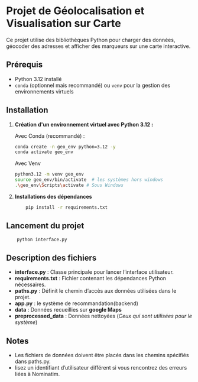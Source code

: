 # Projet de Géolocalisation et Visualisation sur Carte

Ce projet utilise des bibliothèques Python pour charger des données, géocoder des adresses et afficher des marqueurs sur une carte interactive.

## Prérequis

- Python 3.12 installé
- `conda` (optionnel mais recommandé) ou `venv` pour la gestion des environnements virtuels

## Installation

1. **Création d'un environnement virtuel avec Python 3.12 :**

   Avec Conda (recommandé) :
   ```bash
   conda create -n geo_env python=3.12 -y
   conda activate geo_env
   ```
   
    Avec Venv
    ```bash
    python3.12 -m venv geo_env
    source geo_env/bin/activate  # les systèmes hors windows
    .\geo_env\Scripts\activate # Sous Windows
    ```

2. **Installations des dépendances**
   ```bash
       pip install -r requirements.txt
    ```
## Lancement du projet
```bash
    python interface.py
   ```

## Description des fichiers
- **interface.py** : Classe principale pour lancer l’interface utilisateur.
- **requirements.txt** : Fichier contenant les dépendances Python nécessaires.
- **paths.py** : Définit le chemin d’accès aux données utilisées dans le projet.
- **app.py** : le système de recommandation(backend)
- **data** : Données recueillies sur **google Maps**
- **preprocessed_data** : Données nettoyées (*Ceux qui sont utilisées pour le système*)

## Notes
- Les fichiers de données doivent être placés dans les chemins spécifiés dans paths.py.
- lisez un identifiant d’utilisateur différent si vous rencontrez des erreurs liées à Nominatim.
